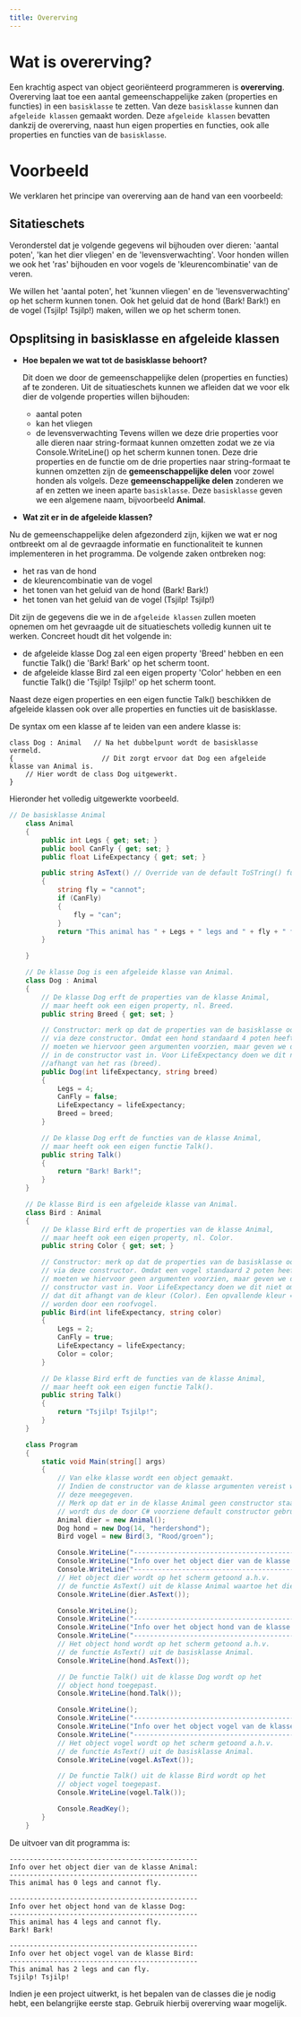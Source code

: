 ```yaml
---
title: Overerving
---
```


# Wat is overerving?

Een krachtig aspect van object georiënteerd programmeren is __overerving__. Overerving laat toe een aantal gemeenschappelijke zaken (properties en functies) in een `basisklasse` te zetten. Van deze `basisklasse` kunnen dan `afgeleide klassen` gemaakt worden. Deze `afgeleide klassen` bevatten dankzij de overerving, naast hun eigen properties en functies, ook alle properties en functies van de `basisklasse`.

# Voorbeeld
We verklaren het principe van overerving aan de hand van een voorbeeld:

## Sitatieschets
Veronderstel dat je volgende gegevens wil bijhouden over dieren: 'aantal poten', 'kan het dier vliegen' en de 'levensverwachting'. Voor honden willen we ook het 'ras' bijhouden en voor vogels de 'kleurencombinatie' van de veren.

We willen het 'aantal poten', het 'kunnen vliegen' en de 'levensverwachting' op het scherm kunnen tonen. Ook het geluid dat de hond (Bark! Bark!) en de vogel (Tsjilp! Tsjilp!) maken, willen we op het scherm tonen.

## Opsplitsing in basisklasse en afgeleide klassen
- __Hoe bepalen we wat tot de basisklasse behoort?__

  Dit doen we door de gemeenschappelijke delen (properties en functies) af te zonderen. Uit de situatieschets kunnen we afleiden dat we voor elk dier de volgende properties willen bijhouden:
  - aantal poten
  - kan het vliegen
  - de levensverwachting 
  Tevens willen we deze drie properties voor alle dieren naar string-formaat kunnen omzetten zodat we ze via Console.WriteLine() op het scherm kunnen tonen.
  Deze drie properties en de functie om de drie properties naar string-formaat te kunnen omzetten zijn de __gemeenschappelijke delen__ voor zowel honden als volgels.
  Deze __gemeenschappelijke delen__ zonderen we af en zetten we ineen aparte `basisklasse`. Deze `basisklasse` geven we een algemene naam, bijvoorbeeld __Animal__.

- __Wat zit er in de afgeleide klassen?__

Nu de gemeenschappelijke delen afgezonderd zijn, kijken we wat er nog ontbreekt om al de gevraagde informatie en functionaliteit te kunnen implementeren in het programma. De volgende zaken ontbreken nog:
- het ras van de hond
- de kleurencombinatie van de vogel
- het tonen van het geluid van de hond (Bark! Bark!)
- het tonen van het geluid van de vogel (Tsjilp! Tsjilp!)

Dit zijn de gegevens die we in de `afgeleide klassen` zullen moeten opnemen om het gevraagde uit de situatieschets volledig kunnen uit te werken. Concreet houdt dit het volgende in:
- de afgeleide klasse Dog zal een eigen property 'Breed' hebben en een functie Talk() die 'Bark! Bark' op het scherm toont.
- de afgeleide klasse Bird zal een eigen property 'Color' hebben en een functie Talk() die 'Tsjilp! Tsjilp!' op het scherm toont.

Naast deze eigen properties en een eigen functie Talk() beschikken de afgeleide klassen ook over alle properties en functies uit de basisklasse.

De syntax om een klasse af te leiden van een andere klasse is:

```
class Dog : Animal   // Na het dubbelpunt wordt de basisklasse vermeld.
{                      // Dit zorgt ervoor dat Dog een afgeleide klasse van Animal is.
    // Hier wordt de class Dog uitgewerkt.
}
```

Hieronder het volledig uitgewerkte voorbeeld.


```csharp
// De basisklasse Animal
    class Animal
    {
        public int Legs { get; set; }
        public bool CanFly { get; set; }
        public float LifeExpectancy { get; set; }

        public string AsText() // Override van de default ToSTring() functie voorzien in C#
        {
            string fly = "cannot";
            if (CanFly)
            {
                fly = "can";
            }
            return "This animal has " + Legs + " legs and " + fly + " fly.";
        }

    }

    // De klasse Dog is een afgeleide klasse van Animal.
    class Dog : Animal
    {
        // De klasse Dog erft de properties van de klasse Animal, 
        // maar heeft ook een eigen property, nl. Breed.
        public string Breed { get; set; }

        // Constructor: merk op dat de properties van de basisklasse ook geïnitialiseerd worden
        // via deze constructor. Omdat een hond standaard 4 poten heeft en niet kan vliegen
        // moeten we hiervoor geen argumenten voorzien, maar geven we de waarden 
        // in de constructor vast in. Voor LifeExpectancy doen we dit niet aangezien dit vaak 
        //afhangt van het ras (breed).
        public Dog(int lifeExpectancy, string breed)
        {
            Legs = 4;
            CanFly = false;
            LifeExpectancy = lifeExpectancy;
            Breed = breed;
        }

        // De klasse Dog erft de functies van de klasse Animal, 
        // maar heeft ook een eigen functie Talk().
        public string Talk()
        {
            return "Bark! Bark!";
        }
    }

    // De klasse Bird is een afgeleide klasse van Animal.
    class Bird : Animal
    {
        // De klasse Bird erft de properties van de klasse Animal, 
        // maar heeft ook een eigen property, nl. Color.
        public string Color { get; set; }

        // Constructor: merk op dat de properties van de basisklasse ook geïnitialiseerd worden
        // via deze constructor. Omdat een vogel standaard 2 poten heeft en kan vliegen
        // moeten we hiervoor geen argumenten voorzien, maar geven we de waarden in de 
        // constructor vast in. Voor LifeExpectancy doen we dit niet omdat we veronderstellen 
        // dat dit afhangt van de kleur (Color). Een opvallende kleur = makkelijker gevangen 
        // worden door een roofvogel.
        public Bird(int lifeExpectancy, string color)
        {
            Legs = 2;
            CanFly = true;
            LifeExpectancy = lifeExpectancy;
            Color = color;
        }

        // De klasse Bird erft de functies van de klasse Animal, 
        // maar heeft ook een eigen functie Talk().
        public string Talk()
        {
            return "Tsjilp! Tsjilp!";
        }
    }

    class Program
    {
        static void Main(string[] args)
        {
            // Van elke klasse wordt een object gemaakt.
            // Indien de constructor van de klasse argumenten vereist worden
            // deze meegegeven.
            // Merk op dat er in de klasse Animal geen constructor staat, hier
            // wordt dus de door C# voorziene default constructor gebruikt.
            Animal dier = new Animal();
            Dog hond = new Dog(14, "herdershond");
            Bird vogel = new Bird(3, "Rood/groen");

            Console.WriteLine("-----------------------------------------------");
            Console.WriteLine("Info over het object dier van de klasse Animal:");
            Console.WriteLine("-----------------------------------------------");
            // Het object dier wordt op het scherm getoond a.h.v.
            // de functie AsText() uit de klasse Animal waartoe het dier behoort.
            Console.WriteLine(dier.AsText());

            Console.WriteLine();
            Console.WriteLine("-----------------------------------------------");
            Console.WriteLine("Info over het object hond van de klasse Dog:");
            Console.WriteLine("-----------------------------------------------");
            // Het object hond wordt op het scherm getoond a.h.v.
            // de functie AsText() uit de basisklasse Animal.
            Console.WriteLine(hond.AsText());

            // De functie Talk() uit de klasse Dog wordt op het
            // object hond toegepast.
            Console.WriteLine(hond.Talk());

            Console.WriteLine();
            Console.WriteLine("-----------------------------------------------");
            Console.WriteLine("Info over het object vogel van de klasse Bird:");
            Console.WriteLine("-----------------------------------------------");
            // Het object vogel wordt op het scherm getoond a.h.v.
            // de functie AsText() uit de basisklasse Animal.
            Console.WriteLine(vogel.AsText());

            // De functie Talk() uit de klasse Bird wordt op het
            // object vogel toegepast.
            Console.WriteLine(vogel.Talk());

            Console.ReadKey();
        }
    }
```

De uitvoer van dit programma is:

```
-----------------------------------------------
Info over het object dier van de klasse Animal:
-----------------------------------------------
This animal has 0 legs and cannot fly.

-----------------------------------------------
Info over het object hond van de klasse Dog:
-----------------------------------------------
This animal has 4 legs and cannot fly.
Bark! Bark!

-----------------------------------------------
Info over het object vogel van de klasse Bird:
-----------------------------------------------
This animal has 2 legs and can fly.
Tsjilp! Tsjilp!
```

<div class="note protip">
<p>Indien je een project uitwerkt, is het bepalen van de classes die je nodig hebt, een belangrijke eerste stap. Gebruik hierbij overerving waar mogelijk.</p>
</div>

